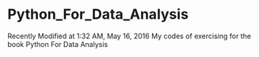 # Python_For_Data_Analysis

Recently Modified at 1:32 AM, May 16, 2016
My codes of exercising for the book Python For Data Analysis
